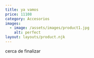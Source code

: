 ```yaml
---
title: ya vamos
price: 11108
category: Accesorios
images:
  - image: /assets/images/product1.jpg
    alt: perfect
layout: layouts/product.njk
---
```

cerca de finalizar
